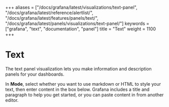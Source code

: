 +++
aliases = ["/docs/grafana/latest/visualizations/text-panel", "/docs/grafana/latest/reference/alertlist/", "/docs/grafana/latest/features/panels/text/", "/docs/grafana/latest/panels/visualizations/text-panel/"]
keywords = ["grafana", "text", "documentation", "panel"]
title = "Text"
weight = 1100
+++

# Text

The text panel visualization lets you make information and description panels for your dashboards.

In **Mode**, select whether you want to use markdown or HTML to style your text, then enter content in the box below. Grafana includes a title and paragraph to help you get started, or you can paste content in from another editor.
